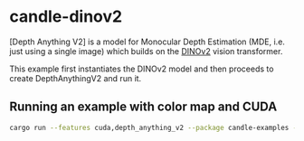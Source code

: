 # candle-dinov2

[Depth Anything V2] is a model for Monocular Depth Estimation (MDE, i.e. just using a single image) which
builds on the [DINOv2](https://github.com/facebookresearch/dinov2) vision transformer.

This example first instantiates the DINOv2 model and then proceeds to create DepthAnythingV2 and run it.

## Running an example with color map and CUDA

```bash
cargo run --features cuda,depth_anything_v2 --package candle-examples --example depth_anything_v2 -- --size s --color-map --image candle-examples/examples/yolo-v8/assets/bike.jpg 
```


